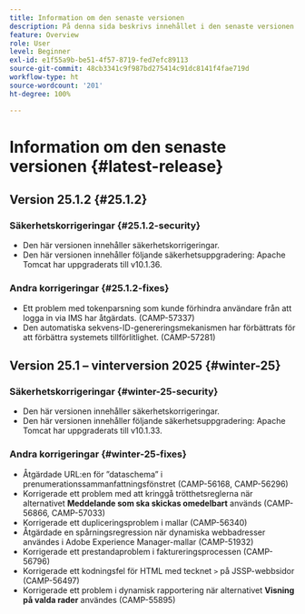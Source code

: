 ```yaml
---
title: Information om den senaste versionen
description: På denna sida beskrivs innehållet i den senaste versionen av Campaign Standard
feature: Overview
role: User
level: Beginner
exl-id: e1f55a9b-be51-4f57-8719-fed7efc89113
source-git-commit: 48cb3341c9f987bd275414c91dc8141f4fae719d
workflow-type: ht
source-wordcount: '201'
ht-degree: 100%

---
```



# Information om den senaste versionen {#latest-release}

<!--
## Release notes {#e-new-release}


This section lists improvements and changes included in the next Campaign Standard release.

>[!CAUTION]
>
>This content is subject to changes without prior notice until the stage environments upgrade date. Learn more in the [Release planning page](../../rn/using/release-planning.md).

-->

## Version 25.1.2 {#25.1.2}

### Säkerhetskorrigeringar {#25.1.2-security}

* Den här versionen innehåller säkerhetskorrigeringar.
* Den här versionen innehåller följande säkerhetsuppgradering: Apache Tomcat har uppgraderats till v10.1.36.

### Andra korrigeringar {#25.1.2-fixes}

* Ett problem med tokenparsning som kunde förhindra användare från att logga in via IMS har åtgärdats. (CAMP-57337)
* Den automatiska sekvens-ID-genereringsmekanismen har förbättrats för att förbättra systemets tillförlitlighet. (CAMP-57281)

## Version 25.1 – vinterversion 2025 {#winter-25}

### Säkerhetskorrigeringar {#winter-25-security}

* Den här versionen innehåller säkerhetskorrigeringar.
* Den här versionen innehåller följande säkerhetsuppgradering: Apache Tomcat har uppgraderats till v10.1.33.

### Andra korrigeringar {#winter-25-fixes}


* Åtgärdade URL:en för ”dataschema” i prenumerationssammanfattningsfönstret (CAMP-56168, CAMP-56296)
* Korrigerade ett problem med att kringgå trötthetsreglerna när alternativet **Meddelande som ska skickas omedelbart** används (CAMP-56866, CAMP-57033)
* Korrigerade ett dupliceringsproblem i mallar (CAMP-56340)
* Åtgärdade en spårningsregression när dynamiska webbadresser användes i Adobe Experience Manager-mallar (CAMP-51932)
* Korrigerade ett prestandaproblem i faktureringsprocessen (CAMP-56796)
* Korrigerade ett kodningsfel för HTML med tecknet `>` på JSSP-webbsidor (CAMP-56497)
* Korrigerade ett problem i dynamisk rapportering när alternativet **Visning på valda rader** användes (CAMP-55895)

